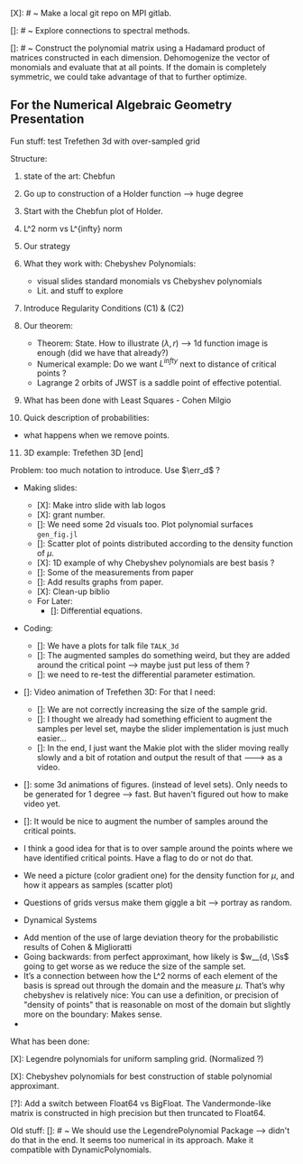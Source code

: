 <!-- What is to do for Globtim Paper: -->

[X]: # ~ Make a local git repo on MPI gitlab.

[]: # ~ Explore connections to spectral methods.

[]: # ~ Construct the polynomial matrix using a Hadamard product of matrices constructed in each dimension. Dehomogenize the vector of monomials and evaluate that at all points. If the domain is completely symmetric, we could take advantage of that to further optimize.

## For the Numerical Algebraic Geometry Presentation ##

Fun stuff: test Trefethen 3d with over-sampled grid


Structure: 
1) state of the art: Chebfun 
2) Go up to construction of a Holder function --> huge degree 
3) Start with the Chebfun plot of Holder. 
4) L^2 norm vs L^{infty} norm
5) Our strategy

6) What they work with: Chebyshev Polynomials: 
    - visual slides standard monomials vs Chebyshev polynomials
    - Lit. and stuff to explore
7) Introduce Regularity Conditions (C1) & (C2) 
8) Our theorem:
    - Theorem: State. How to illustrate $(\lambda, r)$ --> 1d function image is enough (did we have that already?)
    - Numerical example: Do we want $L^{infty}$ next to distance of critical points ?
    - Lagrange 2 orbits of JWST is a saddle point of effective potential. 
9) What has been done with Least Squares - Cohen Milgio 
10) Quick description of probabilities:
 - what happens when we remove points.  
   
11) 3D example: Trefethen 3D [end]

Problem: too much notation to introduce. Use $\err_d$ ?


- Making slides:
    - [X]: Make intro slide with lab logos
    - [X]: grant number.
    - []: We need some 2d visuals too. Plot polynomial surfaces `gen_fig.jl`
    - []: Scatter plot of points distributed according to the density function of $\mu$.
    - [X]: 1D example of why Chebyshev polynomials are best basis ?
    - []: Some of the measurements from paper
    - []: Add results graphs from paper.
    - [X]: Clean-up biblio
  - For Later:
    - []: Differential equations.
- Coding:
    - []: We have a plots for talk file `TALK_3d`
    - []: The augmented samples do something weird, but they are added around the critical point --> maybe just put less of them ?
    - []: we need to re-test the differential parameter estimation.
- []: Video animation of Trefethen 3D: For that I need: 
    - []: We are not correctly increasing the size of the sample grid. 
    - []: I thought we already had something efficient to augment the samples per level set, maybe the slider implementation is just much easier... 
    - []: In the end, I just want the Makie plot with the slider moving really slowly and a bit of rotation and output the result of that --->  as a video. 

- []: some 3d animations of figures. (instead of level sets). Only needs to be generated for 1 degree --> fast. But haven't figured out how to make video yet. 
- []: It would be nice to augment the number of samples around the critical points. 
- I think a good idea for that is to over sample around the points where we have identified critical points. Have a flag to do or not do that. 
- We need a picture (color gradient one) for the density function for $\mu$, and how it appears as samples (scatter plot)
- Questions of grids versus make them giggle a bit --> portray as random. 
- Dynamical Systems 

* Add mention of the use of large deviation theory for the probabilistic results of Cohen & Miglioratti 
* Going backwards: from perfect approximant, how likely is $w__{d, \Ss$ going to get worse as we reduce the size of the sample set. 
* It’s a connection between how the L^2 norms of each element of the basis is spread out through the domain and the measure $\mu$. That’s why chebyshev is relatively nice: You can use a definition, or precision of "density of points" that is reasonable on most of the domain but slightly more on the boundary: Makes sense. 
* 

What has been done: 

[X]: Legendre polynomials for uniform sampling grid. (Normalized ?)

[X]: Chebyshev polynomials for best construction of stable polynomial approximant.

[?]: Add a switch between Float64 vs BigFloat. The Vandermonde-like matrix is constructed in high precision but then truncated to Float64.

Old stuff: []: # ~ We should use the LegendrePolynomial Package --> didn't do that in the end. It seems too numerical in its approach. Make it compatible with DynamicPolynomials. 